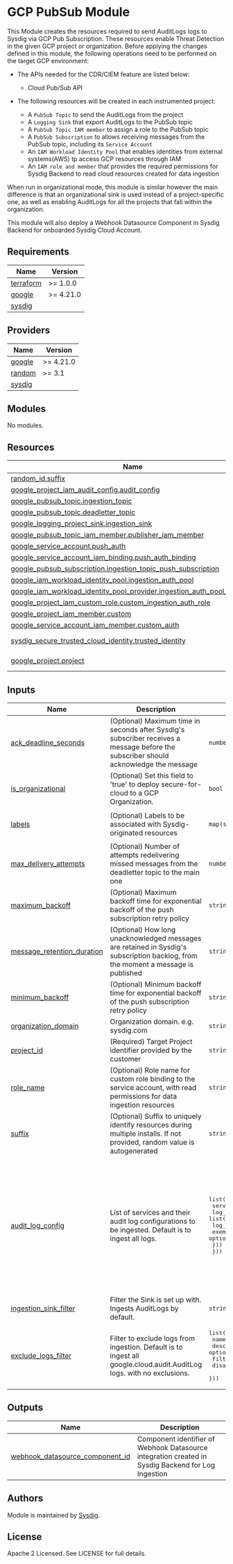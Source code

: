 # GCP PubSub Module

This Module creates the resources required to send AuditLogs logs to Sysdig via GCP Pub Subscription. These resources enable Threat Detection in the given GCP project or organization.
Before applying the changes defined in this module, the following operations need to be performed on the target GCP environment:

- The APIs needed for the CDR/CIEM feature are listed below:
    - Cloud Pub/Sub API

- The following resources will be created in each instrumented project:
    - A `PubSub Topic` to send the AuditLogs from the project
    - A `Logging Sink` that export AuditLogs to the PubSub topic
    - A `PubSub Topic IAM member` to assign a role to the PubSub topic
    - A `PubSub Subscription` to allows receiving messages from the PubSub topic, including its `Service Account`
    - An `IAM Workload Identity Pool` that enables identities from external systems(AWS) tp access GCP resources through IAM
    - An `IAM role and member` that provides the required permissions for Sysdig Backend to read cloud resources created for data ingestion

When run in organizational mode, this module is similar however the main difference is that an organizational sink is used
instead of a project-specific one, as well as enabling AuditLogs for all the projects that fall within the organization.

This module will also deploy a Webhook Datasource Component in Sysdig Backend for onboarded Sysdig Cloud Account.

<!-- BEGINNING OF PRE-COMMIT-TERRAFORM DOCS HOOK -->
## Requirements

| Name                                                                      | Version   |
|---------------------------------------------------------------------------|-----------|
| <a name="requirement_terraform"></a> [terraform](#requirement\_terraform) | >= 1.0.0  |
| <a name="requirement_google"></a> [google](#requirement\_google)          | >= 4.21.0 |
| <a name="requirement_sysdig"></a> [sysdig](#requirement\_sysdig)          |           |

## Providers

| Name                                                             | Version   |
|------------------------------------------------------------------|-----------|
| <a name="provider_google"></a> [google](#provider\_google)       | >= 4.21.0 |
| <a name="requirement_random"></a> [random](#requirement\_random) | >= 3.1    |
| <a name="requirement_sysdig"></a> [sysdig](#requirement\_sysdig) |           |


## Modules

No modules.

## Resources

| Name                                                                                                                                                                                                 | Type        |
|------------------------------------------------------------------------------------------------------------------------------------------------------------------------------------------------------|-------------|
| [random_id.suffix](https://registry.terraform.io/providers/hashicorp/random/latest/docs/resources/id)                                                                                                | resource    |
| [google_project_iam_audit_config.audit_config](https://registry.terraform.io/providers/hashicorp/google/3.0.0-beta.1/docs/resources/google_project_iam#google_project_iam_audit_config)              | resource    |
| [google_pubsub_topic.ingestion_topic](https://registry.terraform.io/providers/hashicorp/google/latest/docs/resources/pubsub_topic.html)                                                              | resource    |
| [google_pubsub_topic.deadletter_topic](https://registry.terraform.io/providers/hashicorp/google/latest/docs/resources/pubsub_topic.html)                                                             | resource    |
| [google_logging_project_sink.ingestion_sink](https://registry.terraform.io/providers/hashicorp/google/latest/docs/resources/logging_project_sink)                                                    | resource    |
| [google_pubsub_topic_iam_member.publisher_iam_member](https://registry.terraform.io/providers/hashicorp/google/latest/docs/resources/pubsub_topic_iam#google_pubsub_topic_iam_member)                | resource    |
| [google_service_account.push_auth](https://registry.terraform.io/providers/hashicorp/google/latest/docs/resources/google_service_account)                                                            | resource    |
| [google_service_account_iam_binding.push_auth_binding](https://registry.terraform.io/providers/hashicorp/google/latest/docs/resources/google_service_account_iam#google_service_account_iam_binding) | resource    |
| [google_pubsub_subscription.ingestion_topic_push_subscription](https://registry.terraform.io/providers/hashicorp/google/latest/docs/resources/pubsub_subscription.html)                              | resource    |
| [google_iam_workload_identity_pool.ingestion_auth_pool](https://registry.terraform.io/providers/hashicorp/google/latest/docs/resources/iam_workload_identity_pool)                                   | resource    |
| [google_iam_workload_identity_pool_provider.ingestion_auth_pool_provider](https://registry.terraform.io/providers/hashicorp/google/latest/docs/resources/iam_workload_identity_pool_provider)        | resource    |
| [google_project_iam_custom_role.custom_ingestion_auth_role](https://registry.terraform.io/providers/hashicorp/google/latest/docs/resources/google_project_iam_custom_role)                           | resource    |
| [google_project_iam_member.custom](https://registry.terraform.io/providers/hashicorp/google/3.22.0/docs/resources/google_project_iam#google_project_iam_member)                                      | resource    |
| [google_service_account_iam_member.custom_auth](https://registry.terraform.io/providers/hashicorp/google/latest/docs/resources/google_service_account_iam#google_service_account_iam_member)         | resource    |
| [sysdig_secure_trusted_cloud_identity.trusted_identity](https://registry.terraform.io/providers/sysdiglabs/sysdig/latest/docs/data-sources/secure_trusted_cloud_identity)                            | data source |
| [google_project.project](https://registry.terraform.io/providers/hashicorp/google/latest/docs/data-sources/project)                                                                                  | data source |

## Inputs

| Name                                                                                                                 | Description                                                                                                                          | Type                                                                                                                                                                                           | Default                                                                                                                                                                                                                                                                         | Required |
|----------------------------------------------------------------------------------------------------------------------|--------------------------------------------------------------------------------------------------------------------------------------|------------------------------------------------------------------------------------------------------------------------------------------------------------------------------------------------|---------------------------------------------------------------------------------------------------------------------------------------------------------------------------------------------------------------------------------------------------------------------------------|:--------:|
| <a name="input_ack_deadline_seconds"></a> [ack\_deadline\_seconds](#input\_ack\_deadline\_seconds)                   | (Optional) Maximum time in seconds after Sysdig's subscriber receives a message before the subscriber should acknowledge the message | `number`                                                                                                                                                                                       | `60`                                                                                                                                                                                                                                                                            |    no    |
| <a name="input_is_organizational"></a> [is\_organizational](#input\_is\_organizational)                              | (Optional) Set this field to 'true' to deploy secure-for-cloud to a GCP Organization.                                                | `bool`                                                                                                                                                                                         | `false`                                                                                                                                                                                                                                                                         |    no    |
| <a name="input_labels"></a> [labels](#input\_labels)                                                                 | (Optional) Labels to be associated with Sysdig-originated resources                                                                  | `map(string)`                                                                                                                                                                                  | <pre>{<br>  "originator": "sysdig"<br>}</pre>                                                                                                                                                                                                                                   |    no    |
| <a name="input_max_delivery_attempts"></a> [max\_delivery\_attempts](#input\_max\_delivery\_attempts)                | (Optional) Number of attempts redelivering missed messages from the deadletter topic to the main one                                 | `number`                                                                                                                                                                                       | `5`                                                                                                                                                                                                                                                                             |    no    |
| <a name="input_maximum_backoff"></a> [maximum\_backoff](#input\_maximum\_backoff)                                    | (Optional) Maximum backoff time for exponential backoff of the push subscription retry policy                                        | `string`                                                                                                                                                                                       | `"600s"`                                                                                                                                                                                                                                                                        |    no    |
| <a name="input_message_retention_duration"></a> [message\_retention\_duration](#input\_message\_retention\_duration) | (Optional) How long unacknowledged messages are retained in Sysdig's subscription backlog, from the moment a message is published    | `string`                                                                                                                                                                                       | `"604800s"`                                                                                                                                                                                                                                                                     |    no    |
| <a name="input_minimum_backoff"></a> [minimum\_backoff](#input\_minimum\_backoff)                                    | (Optional) Minimum backoff time for exponential backoff of the push subscription retry policy                                        | `string`                                                                                                                                                                                       | `"10s"`                                                                                                                                                                                                                                                                         |    no    |
| <a name="input_organization_domain"></a> [organization\_domain](#input\_organization\_domain)                        | Organization domain. e.g. sysdig.com                                                                                                 | `string`                                                                                                                                                                                       | `""`                                                                                                                                                                                                                                                                            |    no    |
| <a name="input_project_id"></a> [project\_id](#input\_project\_id)                                                   | (Required) Target Project identifier provided by the customer                                                                        | `string`                                                                                                                                                                                       | n/a                                                                                                                                                                                                                                                                             |   yes    |
| <a name="input_role_name"></a> [role\_name](#input\_role\_name)                                                      | (Optional) Role name for custom role binding to the service account, with read permissions for data ingestion resources              | `string`                                                                                                                                                                                       | `"SysdigIngestionAuthRole"`                                                                                                                                                                                                                                                     |    no    |
| <a name="input_suffix"></a> [suffix](#input\_suffix)                                                                 | (Optional) Suffix to uniquely identify resources during multiple installs. If not provided, random value is autogenerated            | `string`                                                                                                                                                                                       | `null`                                                                                                                                                                                                                                                                          |    no    |
| <a name="input_audit_log_config"></a> [audit\_log\_config](#input\_audit\_log\_config)                               | List of services and their audit log configurations to be ingested. Default is to ingest all logs.                                   | <pre>list(object({<br>    service = string,<br>    log_config = list(object({<br>      log_type         = string,<br>      exempted_members = optional(list(string))<br>    }))<br>  }))</pre> | <pre>[<br>  {<br>    "log_config": [<br>      {<br>        "log_type": "ADMIN_READ"<br>      },<br>      {<br>        "log_type": "DATA_READ"<br>      },<br>      {<br>        "log_type": "DATA_WRITE"<br>      }<br>    ],<br>    "service": "allServices"<br>  }<br>]</pre> |    no    |
| <a name="ingestion_sink_filter"></a> [ingestion\_sink\_filter](#input\_ingestion\_sink\_filter)                      | Filter the Sink is set up with. Ingests AuditLogs by default.                                                                        | `string`                                                                                                                                                                                       | `protoPayload.@type = "type.googleapis.com/google.cloud.audit.AuditLog"`                                                                                                                                                                                                        |    no    |
| <a name="input_exclude_logs_filter"></a> [exclude\_logs\_filter](#input\_exclude\_logs\_filter)                      | Filter to exclude logs from ingestion. Default is to ingest all google.cloud.audit.AuditLog logs. with no exclusions.                | <pre>list(object({<br>    name        = string,<br>    description = optional(string),<br>    filter      = string,<br>    disabled    = optional(bool)<br>  }))</pre>                         | `[]`                                                                                                                                                                                                                                                                            |    no    |

## Outputs

| Name                                                                                                                            | Description                                                                                        |
|---------------------------------------------------------------------------------------------------------------------------------|----------------------------------------------------------------------------------------------------|
| <a name="output_webhook_datasource_component_id"></a> [webhook\_datasource\_component\_id](#webhook\_datasource\_component\_id) | Component identifier of Webhook Datasource integration created in Sysdig Backend for Log Ingestion |

<!-- END OF PRE-COMMIT-TERRAFORM DOCS HOOK -->

## Authors

Module is maintained by [Sysdig](https://sysdig.com).

## License

Apache 2 Licensed. See LICENSE for full details.

